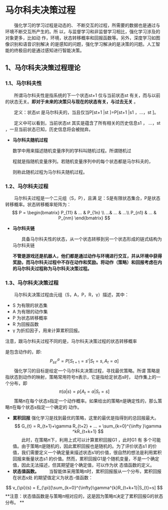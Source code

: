 # 马尔科夫决策过程

&emsp;&emsp;强化学习的学习过程是动态的、 不断交互的过程，所需要的数据也是通过与环境不断交互所产⽣的。所 以，与监督学习和⾮监督学习相⽐，强化学习涉及的对象更多，⽐如动 作，环境，状态转移概率和回报函数等。另外，深度学习如图像识别和语⾳识别解决 的是感知的问题，强化学习解决的是决策的问题。⼈⼯智能的终极⽬的是通过感知进⾏智能决策。

## 1、⻢尔科夫决策过程理论

### 1.1、⻢尔科夫性

&emsp;&emsp;所谓⻢尔科夫性是指系统的下⼀个状态st+1 仅与当前状态st 有关，⽽与以前的状态⽆关。**即对于未来的决策只与现在的状态有关，与过去无关** 。

&emsp;&emsp;定义：状态st 是⻢尔科夫的，当且仅当P[st+1 |st ]=P[st+1 |s1 ，…，st ]。 

&emsp;&emsp;定义中可以看到，当前状态st 其实是蕴含了所有相关的历史信息s1 ， …，st ，⼀旦当前状态已知，历史信息将会被抛弃。 

- **马尔科夫随机过程**

  数学中⽤来描述随机变量序列的学科叫随机过程。所谓随机过 

  程就是指随机变量序列。若随机变量序列中的每个状态都是⻢尔科夫的， 

  则称此随机过程为⻢尔科夫随机过程。

### 1.2、⻢尔科夫过程

&emsp;&emsp;⻢尔科夫过程是⼀个⼆元组（S，P），且满 ⾜：S是有限状态集合，P是状态转移概率。状态转移概率矩阵为： 
$$
P = \begin{bmatrix}
P_{11} & ... & P_{1n} \\ 
...& ... & ...\\ 
P_{n1} & ... & P_{nm} 
\end{bmatrix}
$$

- **马尔科夫链**

  &emsp;&emsp;具备马尔科夫性的状态，从一个状态转移到另一个状态形成的链式结构为马尔科夫链

  **不管是游戏还是机器⼈，他们都是通过动作与环境进⾏交互，并从环境中获得奖励，⽽⻢尔科夫过程中不存在动作和奖励。将动作（策略）和回报考虑在内的⻢尔科夫过程称为⻢尔科夫决策过程。**

### 1.3、⻢尔科夫决策过程

&emsp;&emsp;⻢尔科夫决策过程由元组（S，A，P，R，γ）描述，其中： 

- S 为有限的状态集
- A 为有限的动作集
- P 为状态转移概率 
- R 为回报函数 
- γ 为折扣因⼦，⽤来计算累积回报。 

注意，跟⻢尔科夫过程不同的是，⻢尔科夫决策过程的状态转移概率 

是包含动作的，即:
$$
P_{{ss}'}^a = P[S_{t+1}={s}'|S_{t}=s,A_{t}=a]
$$
&emsp;&emsp;强化学习的⽬标是给定⼀个⻢尔科夫决策过程，寻找最优策略。所谓 策略是指状态到动作的映射，策略常⽤符号π表⽰，它是指给定状态s时， 动作集上的⼀个分布，即 
$$
\pi(a|s) = p[A_{t} = a|S_{t}=s]
$$
&emsp;&emsp;策略π在每个状态s指定⼀个动作概率。如果给出的策略π是确定性的，那么策略π在每个状态s指定⼀个确定的 动作。

- **累积回报**
  强化学习是找到最优的策略，这⾥的最优是指得到的总回报最⼤。
$$
G_{t} = R_{t+1}+\gamma R_{t+2} + ... = \sum_{k=0}^{\infty }\gamma ^kR_{t+k+1}
$$
&emsp;&emsp;此时，在策略π下，利⽤上式可以计算累积回报G1 ，此时G1 有 多个可能值。由于策略π是随机的，因此累积回报也是随机的。为了评价状态s1 的价值，我们需要定义⼀个确定量来描述状态s1的价值，很⾃然的想法是利⽤累积回报来衡量状态s1 的价值。然⽽，累积回报G1是个随机变量，不是⼀个确定值，因此⽆法描述，但其期望是个确定值，可以作为状 态值函数的定义。 
- **状态值函数。**
&emsp;&emsp;当智能体采⽤策略π时，累积回报服从⼀个分布，累积回报在状态s处 的期望值定义为状态-值函数：

$$
v_{\pi}(s) = E_{\pi}[\sum_{k=0}^{\infty}\gamma^{k}R_{t+k+1}|S_{t}=s]
$$
**注意：状态值函数是与策略π相对应的，这是因为策略π决定了累积回报G的状态分布。 **